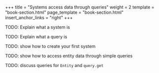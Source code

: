 +++
title = "Systems access data through queries"
weight = 2
template = "book-section.html"
page_template = "book-section.html"
insert_anchor_links = "right"
+++

TODO: Explain what a system is

TODO: Explain what a query is

TODO: show how to create your first system

TODO: show how to access entity data through simple queries

TODO: discuss queries for `Entity` and `query.get`
